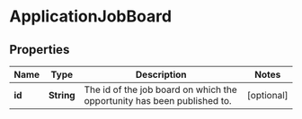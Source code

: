 

# ApplicationJobBoard


## Properties

| Name | Type | Description | Notes |
|------------ | ------------- | ------------- | -------------|
|**id** | **String** | The id of the job board on which the opportunity has been published to. |  [optional] |



